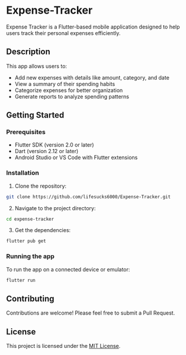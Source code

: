 # Expense-Tracker

Expense Tracker is a Flutter-based mobile application designed to help users track their personal expenses efficiently.

## Description

This app allows users to:
- Add new expenses with details like amount, category, and date
- View a summary of their spending habits
- Categorize expenses for better organization
- Generate reports to analyze spending patterns

## Getting Started

### Prerequisites

- Flutter SDK (version 2.0 or later)
- Dart (version 2.12 or later)
- Android Studio or VS Code with Flutter extensions

### Installation

1. Clone the repository:

```bash
git clone https://github.com/lifesucks6000/Expense-Tracker.git
```

2. Navigate to the project directory:

```bash
cd expense-tracker
```

3. Get the dependencies:

```bash
flutter pub get
```

### Running the app

To run the app on a connected device or emulator:

```bash
flutter run
```


## Contributing

Contributions are welcome! Please feel free to submit a Pull Request.

## License

This project is licensed under the [MIT License](LICENSE).

